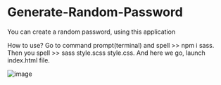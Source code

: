 # Generate-Random-Password
You can create a random password, using this application

How to use?
Go to command prompt(terminal) and spell >> npm i sass. Then you spell >> sass style.scss style.css. And here we go, launch index.html file.

![image](https://user-images.githubusercontent.com/84936189/168101128-911529e6-e0cc-4613-be31-b1ea0a60d3f5.png)
